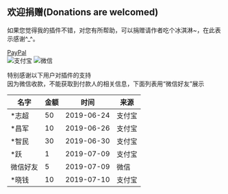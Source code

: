 **欢迎捐赠(Donations are welcomed)**
---
如果您觉得我的插件不错，对您有所帮助，可以捐赠请作者吃个冰淇淋~，在此表示感谢^_^。<br/>

[PayPal](https://www.paypal.com/cgi-bin/webscr?cmd=_donations&business=2FQY2FH24H4LC&item_name=MyBatis+Log+Plugin&currency_code=USD&source=url "Donate via PayPal")<br/>
![支付宝](https://raw.githubusercontent.com/kookob/mybatis-log-plugin/01b528df60df5cc990b87803e6c0c6ffae19f34c/src/mybatis/log/icon/alipay.png)
![微信](https://raw.githubusercontent.com/kookob/mybatis-log-plugin/01b528df60df5cc990b87803e6c0c6ffae19f34c/src/mybatis/log/icon/wechat.png)

特别感谢以下用户对插件的支持  
因为微信收款，不能获取到付款人的相关信息，下面列表用“微信好友”展示  

| 名字 | 金额 | 时间 | 来源 |
| --- | --- | --- | --- |
| *志超 | 50 | 2019-06-24 | 支付宝 |
| *昌军 | 10 | 2019-06-26 | 支付宝 |
| *智民 | 30 | 2019-06-30 | 支付宝 |
| *跃 | 1 | 2019-07-09 | 支付宝 |
| 微信好友 | 5 | 2019-07-09 | 微信 |
| *晓钱 | 10 | 2019-07-10 | 支付宝 |

